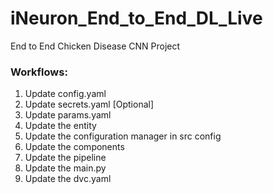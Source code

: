 # iNeuron_End_to_End_DL_Live
End to End Chicken Disease CNN Project

### Workflows:
1. Update config.yaml
2. Update secrets.yaml [Optional]
3. Update params.yaml
4. Update the entity
5. Update the configuration manager in src config
6. Update the components
7. Update the pipeline
8. Update the main.py
9. Update the dvc.yaml